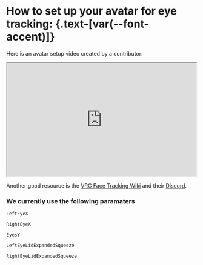 <script setup>
import Alerts from '../../vue/alerts/Alerts.vue'
import { alerts } from '../../static/alerts'
</script>

# How to set up your avatar for eye tracking: {.text-[var(--font-accent)]}

Here is an avatar setup video created by a contributor:

<div align="center">
    <iframe width="500" height="300" src="https://www.youtube.com/embed/Dfm-tkaruq0" title="Add eye tracking support to your VRChat avatar" frameborder="1" allow="accelerometer; clipboard-write; encrypted-media; gyroscope; picture-in-picture" allowfullscreen></iframe>
</div>

Another good resource is the [VRC Face Tracking Wiki](https://github.com/benaclejames/VRCFaceTracking/wiki/Eye-Tracking-Setup) and their [Discord](https://discord.gg/Fh4FNehzKn).
 

### We currently use the following paramaters

`LeftEyeX`

`RightEyeX`

`EyesY`

`LeftEyeLidExpandedSqueeze`

`RightEyeLidExpandedSqueeze`

<div align="center">
    <Alerts :options="alerts.vrc_avatar_setup">
        <template v-slot:content>
            <p>
               We currently only support float parameters, please adjust your setup accordingly.
            </p>
        </template>
    </Alerts>
</div>
